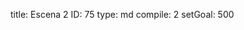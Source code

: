 title:          Escena 2
ID:             75
type:           md
compile:        2
setGoal:        500


